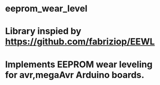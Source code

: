 # eeprom_wear_level
# Library inspied by https://github.com/fabriziop/EEWL
# Implements EEPROM wear leveling for avr,megaAvr Arduino boards.
